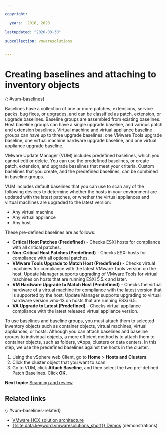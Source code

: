 ```yaml
---

copyright:

  years:  2016, 2020

lastupdated: "2020-03-30"

subcollection: vmwaresolutions


---
```


# Creating baselines and attaching to inventory objects
{: #vum-baselines}

Baselines have a collection of one or more patches, extensions, service packs, bug fixes, or upgrades, and can be classified as patch, extension, or upgrade baselines. Baseline groups are assembled from existing baselines. Host baseline groups can have a single upgrade baseline, and various patch and extension baselines. Virtual machine and virtual appliance baseline groups can have up to three upgrade baselines: one VMware Tools upgrade baseline, one virtual machine hardware upgrade baseline, and one virtual appliance upgrade baseline.

VMware Update Manager (VUM) includes predefined baselines, which you cannot edit or delete. You can use the predefined baselines, or create patch, extension, and upgrade baselines that meet your criteria. Custom baselines that you create, and the predefined baselines, can be combined in baseline groups.

VUM includes default baselines that you can use to scan any of the following devices to determine whether the hosts in your environment are updated with the latest patches, or whether the virtual appliances and virtual machines are upgraded to the latest version:
* Any virtual machine
* Any virtual appliance
* Any host

These pre-defined baselines are as follows:
* **Critical Host Patches (Predefined)** - Checks ESXi hosts for compliance with all critical patches.
* **Non-Critical Host Patches (Predefined)** - Checks ESXi hosts for compliance with all optional patches.
* **VMware Tools Upgrade to Match Host (Predefined)** - Checks virtual machines for compliance with the latest VMware Tools version on the host. Update Manager supports upgrading of VMware Tools for virtual machines on hosts that are running ESXi 5.5.x and later.
* **VM Hardware Upgrade to Match Host (Predefined)** - Checks the virtual hardware of a virtual machine for compliance with the latest version that is supported by the host. Update Manager supports upgrading to virtual hardware version vmx-13 on hosts that are running ESXi 6.5.
* **VA Upgrade to Latest (Predefined)** - Checks virtual appliance compliance with the latest released virtual appliance version.

To use baselines and baseline groups, you must attach them to selected inventory objects such as container objects, virtual machines, virtual appliances, or hosts. Although you can attach baselines and baseline groups to individual objects, a more efficient method is to attach them to container objects, such as folders, vApps, clusters or data centers. In this step, we use the predefined baselines against the hosts in the cluster.

1. Using the vSphere web Client, go to **Home** > **Hosts and Clusters**.
2. Click the cluster object that you want to scan.
3. Go to VUM, click **Attach Baseline**, and then select the two pre-defined Patch Baselines. Click **OK**.

**Next topic:** [Scanning and review](/docs/vmwaresolutions?topic=vmwaresolutions-vum-scanning)

## Related links
{: #vum-baselines-related}

* [VMware HCX solution architecture](/docs/vmwaresolutions?topic=vmwaresolutions-hcx-archi-intro#hcx-archi-intro)
* [{{site.data.keyword.vmwaresolutions_short}} Demos](https://www.ibm.com/demos/collection/IBM-Cloud-for-VMware-Solutions/) (demonstrations)
